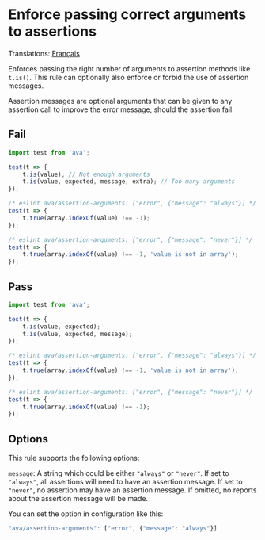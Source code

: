 # Enforce passing correct arguments to assertions

Translations: [Français](https://github.com/avajs/ava-docs/blob/master/fr_FR/related/eslint-plugin-ava/docs/rules/assertion-arguments.md)

Enforces passing the right number of arguments to assertion methods like `t.is()`. This rule can optionally also enforce or forbid the use of assertion messages.

Assertion messages are optional arguments that can be given to any assertion call to improve the error message, should the assertion fail.

## Fail

```js
import test from 'ava';

test(t => {
	t.is(value); // Not enough arguments
	t.is(value, expected, message, extra); // Too many arguments
});

/* eslint ava/assertion-arguments: ["error", {"message": "always"}] */
test(t => {
	t.true(array.indexOf(value) !== -1);
});

/* eslint ava/assertion-arguments: ["error", {"message": "never"}] */
test(t => {
	t.true(array.indexOf(value) !== -1, 'value is not in array');
});
```


## Pass

```js
import test from 'ava';

test(t => {
	t.is(value, expected);
	t.is(value, expected, message);
});

/* eslint ava/assertion-arguments: ["error", {"message": "always"}] */
test(t => {
	t.true(array.indexOf(value) !== -1, 'value is not in array');
});

/* eslint ava/assertion-arguments: ["error", {"message": "never"}] */
test(t => {
	t.true(array.indexOf(value) !== -1);
});
```


## Options

This rule supports the following options:

`message`: A string which could be either `"always"` or `"never"`. If set to `"always"`, all assertions will need to have an assertion message. If set to `"never"`, no assertion may have an assertion message. If omitted, no reports about the assertion message will be made.

You can set the option in configuration like this:

```js
"ava/assertion-arguments": ["error", {"message": "always"}]
```
